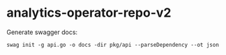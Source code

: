 # analytics-operator-repo-v2

Generate swagger docs:

    swag init -g api.go -o docs -dir pkg/api --parseDependency --ot json